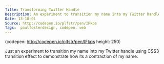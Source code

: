 ```yaml
---
Title: Transforming Twitter Handle
Description: An experiment to transition my name into my Twitter handle using CSS3 transition effect to demonstrate how its a contraction of my name.
Date: 13-10-01
Source: http://codepen.io/plfstr/pen/IFkps
Tags:  paulfosterdesign, codepen, web
---
```

(codepen: http://codepen.io/plfstr/pen/IFkps height: 250)

Just an experiment to transition my name into my Twitter handle using CSS3 transition effect to demonstrate how its a contraction of my name.
